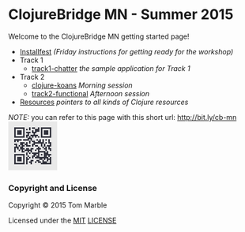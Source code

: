 # ClojureBridge MN - Summer 2015

Welcome to the ClojureBridge MN getting started page!

* [Installfest](docs/setup.md) *(Friday instructions for getting ready for the workshop)*
* Track 1
  * [track1-chatter](https://github.com/clojurebridge-minneapolis/track1-chatter) *the sample application for Track 1*
* Track 2
  * [clojure-koans](https://github.com/clojurebridge-minneapolis/clojure-koans) *Morning session*
  * [track2-functional](https://github.com/clojurebridge-minneapolis/track2-functional) *Afternoon session*
* [Resources](docs/resources.md) *pointers to all kinds of Clojure resources*


*NOTE:* you can refer to this page with this short url: http://bit.ly/cb-mn
![QR-code](docs/img/cb-mn.png)

### Copyright and License

Copyright © 2015 Tom Marble

Licensed under the [MIT](http://opensource.org/licenses/MIT) [LICENSE](LICENSE)
